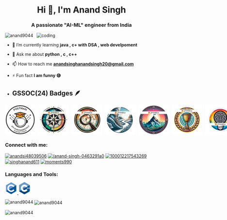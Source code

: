 <h1 align="center">Hi 👋, I'm Anand Singh</h1>
<h3 align="center">A passionate "AI-ML" engineer from India</h3>
<img align="right" alt="coding" width="400" src="https://user- images.githubusercontent.com/55389276/140866485-8fb1c876-9a8f-4d6a-98dc-08c4981eaf70.gif">
<p align="left"> <img src="https://komarev.com/ghpvc/?username=anand9044&label=Profile%20views&color=0e75b6&style=flat" alt="anand9044" /> </p>

- 🌱 I’m currently learning **java , c+ with DSA , web develpoment**

- 💬 Ask me about **python , c , c++**

- 📫 How to reach me **anandsinghanandsingh20@gmail.com**

- ⚡ Fun fact **I am funny 😅**

- ## GSSOC(24) Badges 🪶
<div style='display:flex; align-items:center; gap: 10px;' align='center'>
<img src="https://raw.githubusercontent.com/girlscript/gssoc-website-new/main/public/badges/postman.png" width="100px" height="100px" />
  <img src="https://github.com/girlscript/gssoc-website-new/blob/main/public/badges/1.png" width="100px" height="100px" />
  <img src="https://github.com/girlscript/gssoc-website-new/blob/main/public/badges/2.png" width="100px" height="100px" />
  <img src="https://github.com/girlscript/gssoc-website-new/blob/main/public/badges/3.png" width="100px" height="100px" />
  <img src="https://github.com/girlscript/gssoc-website-new/blob/main/public/badges/4.png" width="100px" height="100px" />
  <img src="https://github.com/girlscript/gssoc-website-new/blob/main/public/badges/5.png" width="100px" height="100px" />
  <img src="https://github.com/girlscript/gssoc-website-new/blob/main/public/badges/6.png" width="100px" height="100px" />
  <img src="https://github.com/girlscript/gssoc-website-new/blob/main/public/badges/7.png" width="100px" height="100px" />
</div>

<h3 align="left">Connect with me:</h3>
<p align="left">
<a href="https://twitter.com/anandsi48039506" target="blank"><img align="center" src="https://raw.githubusercontent.com/rahuldkjain/github-profile-readme-generator/master/src/images/icons/Social/twitter.svg" alt="anandsi48039506" height="30" width="40" /></a>
<a href="https://linkedin.com/in//anand-singh-0463291a0" target="blank"><img align="center" src="https://raw.githubusercontent.com/rahuldkjain/github-profile-readme-generator/master/src/images/icons/Social/linked-in-alt.svg" alt="/anand-singh-0463291a0" height="30" width="40" /></a>
<a href="https://fb.com/100012217543269" target="blank"><img align="center" src="https://raw.githubusercontent.com/rahuldkjain/github-profile-readme-generator/master/src/images/icons/Social/facebook.svg" alt="100012217543269" height="30" width="40" /></a>
<a href="https://instagram.com/musafir_aanand" target="blank"><img align="center" src="https://raw.githubusercontent.com/rahuldkjain/github-profile-readme-generator/master/src/images/icons/Social/instagram.svg" alt="singhanand611" height="30" width="40" /></a>
<a href="https://www.youtube.com/c/moments990" target="blank"><img align="center" src="https://raw.githubusercontent.com/rahuldkjain/github-profile-readme-generator/master/src/images/icons/Social/youtube.svg" alt="moments990" height="30" width="40" /></a>
</p>

<h3 align="left">Languages and Tools:</h3>
<p align="left"> <a href="https://www.cprogramming.com/" target="_blank" rel="noreferrer"> <img src="https://raw.githubusercontent.com/devicons/devicon/master/icons/c/c-original.svg" alt="c" width="40" height="40"/> </a> <a href="https://www.w3schools.com/cpp/" target="_blank" rel="noreferrer"> <img src="https://raw.githubusercontent.com/devicons/devicon/master/icons/cplusplus/cplusplus-original.svg" alt="cplusplus" width="40" height="40"/> </a> </p>

<p><img align="left" src="https://github-readme-stats.vercel.app/api/top-langs?username=anand9044&show_icons=true&locale=en&layout=compact" alt="anand9044" /></p>

<p>&nbsp;<img align="center" src="https://github-readme-stats.vercel.app/api?username=anand9044&show_icons=true&locale=en" alt="anand9044" /></p>

<p><img align="center" src="https://github-readme-streak-stats.herokuapp.com/?user=anand9044&" alt="anand9044" /></p>

